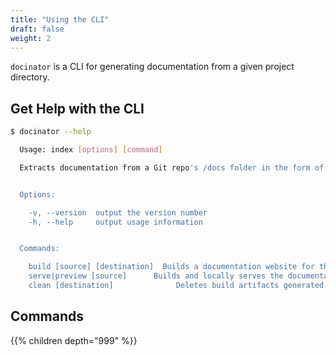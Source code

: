 ```yaml
---
title: "Using the CLI"
draft: false
weight: 2
---
```


`docinator` is a CLI for generating documentation from a given project directory.

## Get Help with the CLI

```bash
$ docinator --help

  Usage: index [options] [command]

  Extracts documentation from a Git repo's /docs folder in the form of markdowns, swaggers, and pumls to create a beautiful static website


  Options:

    -v, --version  output the version number
    -h, --help     output usage information


  Commands:

    build [source] [destination]  Builds a documentation website for the given source directory. If no source directory is specified, the current foler is assumed.
    serve|preview [source]      Builds and locally serves the documentation website for the given source directory. If no source directory is specified, the current foler is assumed.
    clean [destination]              Deletes build artifacts generated from the specified source directory
```

## Commands

{{% children depth="999" %}}
